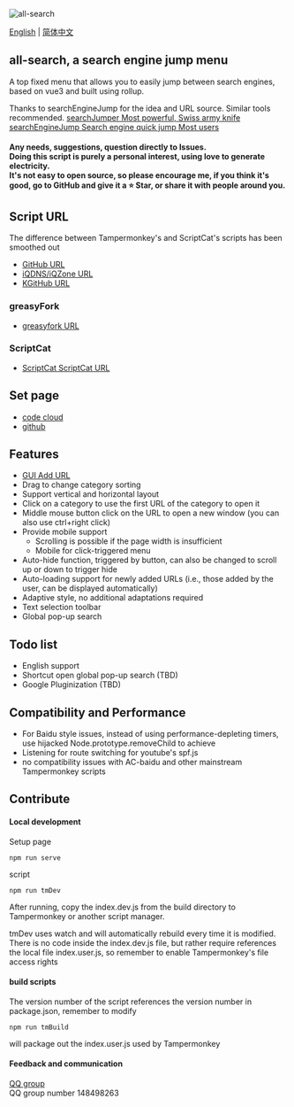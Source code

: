 ![all-search](https://socialify.git.ci/all-search/all-search/image?description=1&font=Inter&forks=1&issues=1&language=1&owner=1&pattern=Plus&stargazers=1&theme=Light)

[English](./README.md) | [简体中文](./README.zh-CN.md)
## all-search, a search engine jump menu

A top fixed menu that allows you to easily jump between search engines, based on vue3 and built using rollup.

Thanks to searchEngineJump for the idea and URL source.
Similar tools recommended.
[searchJumper Most powerful, Swiss army knife](https://greasyfork.org/zh-CN/scripts/445274-searchjumper)
[searchEngineJump Search engine quick jump Most users](https://greasyfork.org/zh-CN/scripts/2739-search-enginejump)

#### Any needs, suggestions, question directly to Issues.<br>Doing this script is purely a personal interest, using love to generate electricity.<br>It's not easy to open source, so please encourage me, if you think it's good, go to GitHub and give it a ⭐ Star, or share it with people around you.

## Script URL
The difference between Tampermonkey's and ScriptCat's scripts has been smoothed out
* [GitHub URL](https://raw.github.com/all-search/all-search/release/index.user.js)
* [iQDNS/iQZone URL](https://raw.iqiq.io/all-search/all-search/release/index.user.js)
* [KGitHub URL](https://raw.kgithub.com/all-search/all-search/release/index.user.js)

### greasyFork
* [greasyfork URL](https://greasyfork.org/zh-CN/scripts/397993-all-search)

### ScriptCat
* [ScriptCat ScriptCat URL](https://scriptcat.org/script-show-page/477)

## Set page
* [code cloud](https://endday.gitee.io/all-search/)
* [github](https://all-search.github.io/script/)

## Features
* [GUI Add URL](https://all-search.github.io/script/)
* Drag to change category sorting
* Support vertical and horizontal layout
* Click on a category to use the first URL of the category to open it
* Middle mouse button click on the URL to open a new window (you can also use ctrl+right click)
* Provide mobile support
  * Scrolling is possible if the page width is insufficient
  * Mobile for click-triggered menu
* Auto-hide function, triggered by button, can also be changed to scroll up or down to trigger hide
* Auto-loading support for newly added URLs (i.e., those added by the user, can be displayed automatically)
* Adaptive style, no additional adaptations required
* Text selection toolbar
* Global pop-up search

## Todo list
* English support
* Shortcut open global pop-up search (TBD)
* Google Pluginization (TBD)

## Compatibility and Performance
* For Baidu style issues, instead of using performance-depleting timers, use hijacked Node.prototype.removeChild to achieve
* Listening for route switching for youtube's spf.js
* no compatibility issues with AC-baidu and other mainstream Tampermonkey scripts

## Contribute

#### Local development
Setup page
```
npm run serve
```

script
```
npm run tmDev
```
After running, copy the index.dev.js from the build directory to Tampermonkey or another script manager.

tmDev uses watch and will automatically rebuild every time it is modified. There is no code inside the index.dev.js file, but rather require references the local file index.user.js, so remember to enable Tampermonkey's file access rights

#### build scripts
The version number of the script references the version number in package.json, remember to modify
```
npm run tmBuild
```
will package out the index.user.js used by Tampermonkey

#### Feedback and communication
[QQ group](https://qm.qq.com/cgi-bin/qm/qr?k=AKKJzfydYb3ZTya7k5yT4HUcA37zQfcO&jump_from=webapi)
<br>QQ group number 148498263
